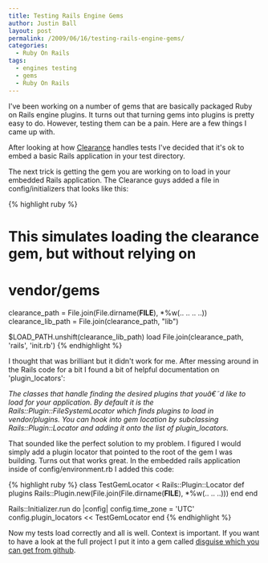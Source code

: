 ```yaml
---
title: Testing Rails Engine Gems
author: Justin Ball
layout: post
permalink: /2009/06/16/testing-rails-engine-gems/
categories:
  - Ruby On Rails
tags:
  - engines testing
  - gems
  - Ruby On Rails
---
```


I've been working on a number of gems that are basically packaged Ruby on Rails engine plugins.  It turns out that turning gems into plugins is pretty easy to do.  However, testing them can be a pain.  Here are a few things I came up with.

After looking at how <a href="http://giantrobots.thoughtbot.com/2009/2/9/clearance-rails-authentication-for-developers-who-write-tests">Clearance</a> handles tests I've decided that it's ok to embed a basic Rails application in your test directory.

The next trick is getting the gem you are working on to load in your embedded Rails application.  The Clearance guys added a file in config/initializers that looks like this:

{% highlight ruby %}
# This simulates loading the clearance gem, but without relying on
# vendor/gems

clearance_path = File.join(File.dirname(__FILE__), *%w(.. .. .. ..))
clearance_lib_path = File.join(clearance_path, "lib")

$LOAD_PATH.unshift(clearance_lib_path)
load File.join(clearance_path, 'rails', 'init.rb')
{% endhighlight %}

I thought that was brilliant but it didn't work for me.  After messing around in the Rails code for a bit I found a bit of helpful documentation on 'plugin_locators':

<i>
The classes that handle finding the desired plugins that youâ€˜d like to load for your application. By default it is the Rails::Plugin::FileSystemLocator which finds plugins to load in vendor/plugins. You can hook into gem location by subclassing Rails::Plugin::Locator and adding it onto the list of plugin_locators.
</i>

That sounded like the perfect solution to my problem.  I figured I would simply add a plugin locator that pointed to the root of the gem I was building.  Turns out that works great.  In the embedded rails application inside of config/environment.rb I added this code:

{% highlight ruby %}
class TestGemLocator < Rails::Plugin::Locator
  def plugins
    Rails::Plugin.new(File.join(File.dirname(__FILE__), *%w(.. .. ..)))
  end
end

Rails::Initializer.run do |config|
  config.time_zone = 'UTC'
  config.plugin_locators << TestGemLocator
end
{% endhighlight %}

Now my tests load correctly and all is well.  Context is important.  If you want to have a look at the full project I put it into a gem called <a href="http://github.com/jbasdf/disguise/tree/master">disguise which you can get from github</a>.



